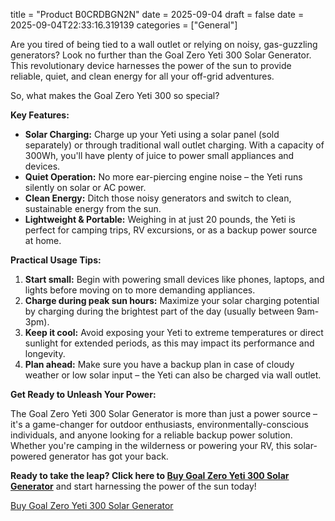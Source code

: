 title = "Product B0CRDBGN2N"
date = 2025-09-04
draft = false
date = 2025-09-04T22:33:16.319139
categories = ["General"]

Are you tired of being tied to a wall outlet or relying on noisy, gas-guzzling generators? Look no further than the Goal Zero Yeti 300 Solar Generator. This revolutionary device harnesses the power of the sun to provide reliable, quiet, and clean energy for all your off-grid adventures.

So, what makes the Goal Zero Yeti 300 so special?

**Key Features:**

* **Solar Charging:** Charge up your Yeti using a solar panel (sold separately) or through traditional wall outlet charging. With a capacity of 300Wh, you'll have plenty of juice to power small appliances and devices.
* **Quiet Operation:** No more ear-piercing engine noise – the Yeti runs silently on solar or AC power.
* **Clean Energy:** Ditch those noisy generators and switch to clean, sustainable energy from the sun.
* **Lightweight & Portable:** Weighing in at just 20 pounds, the Yeti is perfect for camping trips, RV excursions, or as a backup power source at home.

**Practical Usage Tips:**

1. **Start small:** Begin with powering small devices like phones, laptops, and lights before moving on to more demanding appliances.
2. **Charge during peak sun hours:** Maximize your solar charging potential by charging during the brightest part of the day (usually between 9am-3pm).
3. **Keep it cool:** Avoid exposing your Yeti to extreme temperatures or direct sunlight for extended periods, as this may impact its performance and longevity.
4. **Plan ahead:** Make sure you have a backup plan in case of cloudy weather or low solar input – the Yeti can also be charged via wall outlet.

**Get Ready to Unleash Your Power:**

The Goal Zero Yeti 300 Solar Generator is more than just a power source – it's a game-changer for outdoor enthusiasts, environmentally-conscious individuals, and anyone looking for a reliable backup power solution. Whether you're camping in the wilderness or powering your RV, this solar-powered generator has got your back.

**Ready to take the leap? Click here to [Buy Goal Zero Yeti 300 Solar Generator](https://www.amazon.com/dp/B0CRDBGN2N)** and start harnessing the power of the sun today!

[Buy Goal Zero Yeti 300 Solar Generator](https://www.amazon.com/dp/B0CRDBGN2N)
